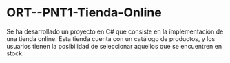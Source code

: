 # ORT--PNT1-Tienda-Online
Se ha desarrollado un proyecto en C# que consiste en la implementación de una tienda online. Esta tienda cuenta con un catálogo de productos, y los usuarios tienen la posibilidad de seleccionar aquellos que se encuentren en stock.
